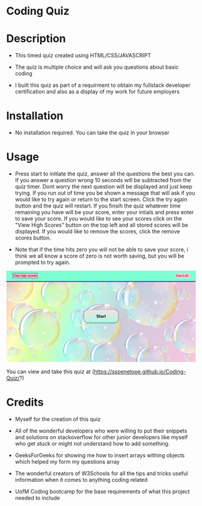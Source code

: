 # Coding Quiz

# Description
- This timed quiz created using HTML/CSS/JAVASCRIPT

- The quiz is multiple choice and will ask you questions about basic coding 

- I built this quiz as part of a requirment to obtain my fullstack developer certification and also as a display of my work for future employers 

# Installation
- No installation required. You can take the quiz in your browser

# Usage
- Press start to initiate the quiz, answer all the questions the best you can. If you answer a question wrong 10 seconds will be subtracted from the quiz timer. Dont worry the next question will be displayed and just keep trying. If you run out of time you be shown a message that will ask if you would like to try again or return to the start screen. Click the try again button and the quiz will restart. If you finsih the quiz whatever time remaining you have will be your score, enter your intials and press enter to save your score. If you would like to see your scores click on the "View High Scores" button on the top left and all stored scores will be displayed. If you would like to remove the scores, click the remove scores button.  

- Note that if the time hits zero you will not be able to save your score, i think we all know a score of zero is not worth saving, but you will be prompted to try again.

![alt text](assets/images/codingquizscreenshot.png)

You can view and take this quiz at (https://sspenelope.github.io/Coding-Quiz/?)

# Credits
- Myself for the creation of this quiz

- All of the wonderful developers who were willing to put their snippets and solutions on stackoverflow for other junior developers like myself who get stuck or might not understand how to add something.

- GeeksForGeeks for showing me how  to insert arrays withing objects which helped my form my questions array

- The wonderful creators of W3Schools for all the tips and tricks useful information when it comes to anything coding related

- UofM Coding bootcamp for the base requirements of what this project needed to include

